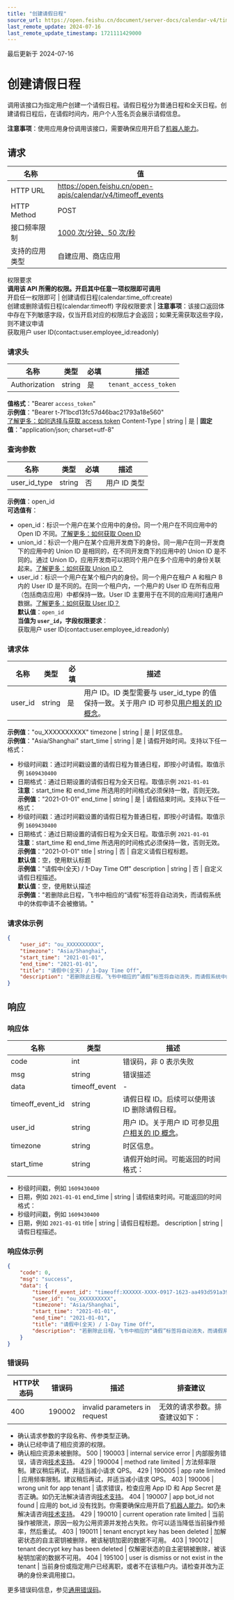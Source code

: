 ```yaml
---
title: "创建请假日程"
source_url: https://open.feishu.cn/document/server-docs/calendar-v4/timeoff_event/create
last_remote_update: 2024-07-16
last_remote_update_timestamp: 1721111429000
---
```

最后更新于 2024-07-16

# 创建请假日程

调用该接口为指定用户创建一个请假日程。请假日程分为普通日程和全天日程。创建请假日程后，在请假时间内，用户个人签名页会展示请假信息。

**注意事项**：使用应用身份调用该接口，需要确保应用开启了[机器人能力](https://open.feishu.cn/document/uAjLw4CM/ugTN1YjL4UTN24CO1UjN/trouble-shooting/how-to-enable-bot-ability)。

## 请求
名称 | 值
---|---
HTTP URL | https://open.feishu.cn/open-apis/calendar/v4/timeoff_events
HTTP Method | POST
接口频率限制 | [1000 次/分钟、50 次/秒](https://open.feishu.cn/document/ukTMukTMukTM/uUzN04SN3QjL1cDN)
支持的应用类型 | 自建应用、商店应用
权限要求  
            **调用该 API 所需的权限。开启其中任意一项权限即可调用**  
            开启任一权限即可 | 创建请假日程(calendar:time_off:create)  
            创建或删除请假日程(calendar:timeoff)
字段权限要求 | **注意事项**：该接口返回体中存在下列敏感字段，仅当开启对应的权限后才会返回；如果无需获取这些字段，则不建议申请  
        获取用户 user ID(contact:user.employee_id:readonly)

### 请求头

名称 | 类型 | 必填 | 描述
--- | --- | --- | ---
Authorization | string | 是 | `tenant_access_token`  
**值格式**："Bearer `access_token`"  
**示例值**："Bearer t-7f1bcd13fc57d46bac21793a18e560"  
[了解更多：如何选择与获取 access token](https://open.feishu.cn/document/uAjLw4CM/ugTN1YjL4UTN24CO1UjN/trouble-shooting/how-to-choose-which-type-of-token-to-use)
Content-Type | string | 是 | **固定值**："application/json; charset=utf-8"

### 查询参数

名称 | 类型 | 必填 | 描述
--- | --- | --- | ---
user_id_type | string | 否 | 用户 ID 类型  
**示例值**：open_id  
**可选值有**：  
- open_id：标识一个用户在某个应用中的身份。同一个用户在不同应用中的 Open ID 不同。[了解更多：如何获取 Open ID](https://open.feishu.cn/document/uAjLw4CM/ugTN1YjL4UTN24CO1UjN/trouble-shooting/how-to-obtain-openid)  
- union_id：标识一个用户在某个应用开发商下的身份。同一用户在同一开发商下的应用中的 Union ID 是相同的，在不同开发商下的应用中的 Union ID 是不同的。通过 Union ID，应用开发商可以把同个用户在多个应用中的身份关联起来。[了解更多：如何获取 Union ID？](https://open.feishu.cn/document/uAjLw4CM/ugTN1YjL4UTN24CO1UjN/trouble-shooting/how-to-obtain-union-id)  
- user_id：标识一个用户在某个租户内的身份。同一个用户在租户 A 和租户 B 内的 User ID 是不同的。在同一个租户内，一个用户的 User ID 在所有应用（包括商店应用）中都保持一致。User ID 主要用于在不同的应用间打通用户数据。[了解更多：如何获取 User ID？](https://open.feishu.cn/document/uAjLw4CM/ugTN1YjL4UTN24CO1UjN/trouble-shooting/how-to-obtain-user-id)  
**默认值**：`open_id`  
**当值为 `user_id`，字段权限要求**：  
获取用户 user ID(contact:user.employee_id:readonly)

### 请求体

名称 | 类型 | 必填 | 描述
--- | --- | --- | ---
user_id | string | 是 | 用户 ID。ID 类型需要与 user_id_type 的值保持一致。关于用户 ID 可参见[用户相关的 ID 概念](https://open.feishu.cn/document/home/user-identity-introduction/introduction)。  
**示例值**："ou_XXXXXXXXXX"
timezone | string | 是 | 时区信息。  
**示例值**："Asia/Shanghai"
start_time | string | 是 | 请假开始时间。支持以下任一格式：  
- 秒级时间戳：通过时间戳设置的请假日程为普通日程，即按小时请假。取值示例 `1609430400`  
- 日期格式：通过日期设置的请假日程为全天日程。取值示例 `2021-01-01`  
**注意**：start_time 和 end_time 所选用的时间格式必须保持一致，否则无效。  
**示例值**："2021-01-01"
end_time | string | 是 | 请假结束时间。支持以下任一格式：  
- 秒级时间戳：通过时间戳设置的请假日程为普通日程，即按小时请假。取值示例 `1609430400`  
- 日期格式：通过日期设置的请假日程为全天日程。取值示例 `2021-01-01`  
**注意**：start_time 和 end_time 所选用的时间格式必须保持一致，否则无效。  
**示例值**："2021-01-01"
title | string | 否 | 自定义请假日程标题。  
**默认值**：空，使用默认标题  
**示例值**："请假中(全天) / 1-Day Time Off"
description | string | 否 | 自定义请假日程描述。  
**默认值**：空，使用默认描述  
**示例值**："若删除此日程，飞书中相应的“请假”标签将自动消失，而请假系统中的休假申请不会被撤销。"

### 请求体示例
```json
{
    "user_id": "ou_XXXXXXXXXX",
    "timezone": "Asia/Shanghai",
    "start_time": "2021-01-01",
    "end_time": "2021-01-01",
    "title": "请假中(全天) / 1-Day Time Off",
    "description": "若删除此日程，飞书中相应的“请假”标签将自动消失，而请假系统中的休假申请不会被撤销。"
}
```

## 响应

### 响应体

名称 | 类型 | 描述
--- | --- | ---
code | int | 错误码，非 0 表示失败
msg | string | 错误描述
data | timeoff_event | \-
timeoff_event_id | string | 请假日程 ID。后续可以使用该 ID 删除请假日程。
user_id | string | 用户 ID。关于用户 ID 可参见[用户相关的 ID 概念](https://open.feishu.cn/document/home/user-identity-introduction/introduction)。
timezone | string | 时区信息。
start_time | string | 请假开始时间。可能返回的时间格式：  
- 秒级时间戳，例如 `1609430400`  
- 日期，例如 `2021-01-01`
end_time | string | 请假结束时间。可能返回的时间格式：  
- 秒级时间戳，例如 `1609430400`  
- 日期，例如 `2021-01-01`
title | string | 请假日程标题。
description | string | 请假日程描述。

### 响应体示例
```json
{
    "code": 0,
    "msg": "success",
    "data": {
        "timeoff_event_id": "timeoff:XXXXXX-XXXX-0917-1623-aa493d591a39-XXXXXX",
        "user_id": "ou_XXXXXXXXXX",
        "timezone": "Asia/Shanghai",
        "start_time": "2021-01-01",
        "end_time": "2021-01-01",
        "title": "请假中(全天) / 1-Day Time Off",
        "description": "若删除此日程，飞书中相应的“请假”标签将自动消失，而请假系统中的休假申请不会被撤销。"
    }
}
```

### 错误码

HTTP状态码 | 错误码 | 描述 | 排查建议
--- | --- | --- | ---
400 | 190002 | invalid parameters in request | 无效的请求参数。排查建议如下：  
- 确认请求参数的字段名称、传参类型正确。  
- 确认已经申请了相应资源的权限。  
- 确认相应资源未被删除。
500 | 190003 | internal service error | 内部服务错误，请咨询[技术支持](https://applink.feishu.cn/TLJpeNdW)。
429 | 190004 | method rate limited | 方法频率限制。建议稍后再试，并适当减小请求 QPS。
429 | 190005 | app rate limited | 应用频率限制。建议稍后再试，并适当减小请求 QPS。
403 | 190006 | wrong unit for app tenant | 请求错误，检查应用 App ID 和 App Secret 是否正确。如仍无法解决请咨询[技术支持](https://applink.feishu.cn/TLJpeNdW)。
404 | 190007 | app bot_id not found | 应用的 bot_id 没有找到。你需要确保应用开启了[机器人能力](https://open.feishu.cn/document/uAjLw4CM/ugTN1YjL4UTN24CO1UjN/trouble-shooting/how-to-enable-bot-ability)。如仍未解决请咨询[技术支持](https://applink.feishu.cn/TLJpeNdW)。
429 | 190010 | current operation rate limited | 当前操作被限流，原因一般为公用资源并发抢占失败。你可以适当降低当前操作频率，然后重试。
403 | 190011 | tenant encrypt key has been deleted | 加解密状态的自主密钥被删除，被该秘钥加密的数据不可用。
403 | 190012 | tenant decrypt key has been deleted | 仅解密状态的自主密钥被删除，被该秘钥加密的数据不可用。
404 | 195100 | user is dismiss or not exist in the tenant | 当前身份或指定用户已经离职，或者不在该租户内。请检查并改为正确的身份来调用接口。

更多错误码信息，参见[通用错误码](https://open.feishu.cn/document/ukTMukTMukTM/ugjM14COyUjL4ITN)。
